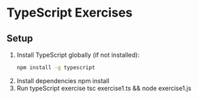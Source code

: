 # TypeScript Exercises

## Setup
1. Install TypeScript globally (if not installed):
   ```sh
   npm install -g typescript
2. Install dependencies
  npm install
3. Run typeScript exercise 
  tsc exercise1.ts && node exercise1.js
